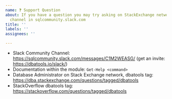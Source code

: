 ```yaml
---
name: ❓ Support Question
about: If you have a question you may try asking on StackExchange network or dbatools
  channel in sqlcommunity.slack.com
title: ''
labels: ''
assignees: ''

---
```


- Slack Community Channel: https://sqlcommunity.slack.com/messages/C1M2WEASG/ (get an invite: https://dbatools.io/slack/)
- Documentation within the module: `Get-Help <command>`
- Database Administrator on Stack Exchange network, dbatools tag: https://dba.stackexchange.com/questions/tagged/dbatools
- StackOverflow dbatools tag: https://stackoverflow.com/questions/tagged/dbatools
